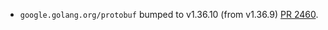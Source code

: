 * `google.golang.org/protobuf` bumped to v1.36.10 (from v1.36.9) [PR 2460](https://github.com/provenance-io/provenance/pull/2460).
